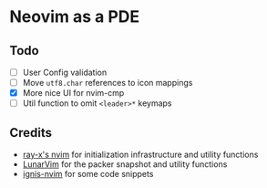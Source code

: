 # Neovim as a PDE

## Todo

- [ ] User Config validation
- [ ] Move `utf8.char` references to icon mappings
- [x] More nice UI for nvim-cmp
- [ ] Util function to omit `<leader>*` keymaps

## Credits

- [ray-x's nvim](https://github.com/ray-x/nvim) for initialization infrastructure and utility functions
- [LunarVim](https://github.com/LunarVim/LunarVim) for the packer snapshot and utility functions
- [ignis-nvim](https://github.com/max397574/ignis-nvim) for some code snippets
